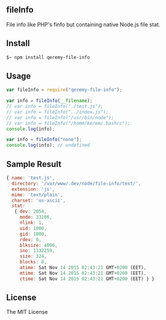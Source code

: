 ## fileInfo

File info like PHP's finfo but containing native Node.js file stat.

## Install

```sh
$~ npm install qeremy-file-info
```

## Usage

```js
var fileInfo = require("qeremy-file-info");

var info = fileInfo(__filename);
// var info = fileInfo("./test.js");
// var info = fileInfo("../index.js");
// var info = fileInfo("/usr/bin/node");
// var info = fileInfo("/home/kerem/.bashrc");
console.log(info);

var info = fileInfo("none");
console.log(info); // undefined
```

## Sample Result
```js
{ name: 'test.js',
  directory: '/var/www/.dev/node/file-info/test/',
  extension: 'js',
  mime: 'text/plain',
  charset: 'us-ascii',
  stat:
   { dev: 2054,
     mode: 33206,
     nlink: 1,
     uid: 1000,
     gid: 1000,
     rdev: 0,
     blksize: 4096,
     ino: 1332259,
     size: 324,
     blocks: 8,
     atime: Sat Nov 14 2015 02:43:21 GMT+0200 (EET),
     mtime: Sat Nov 14 2015 02:43:21 GMT+0200 (EET),
     ctime: Sat Nov 14 2015 02:43:21 GMT+0200 (EET) } }
```

## License

The MIT License
